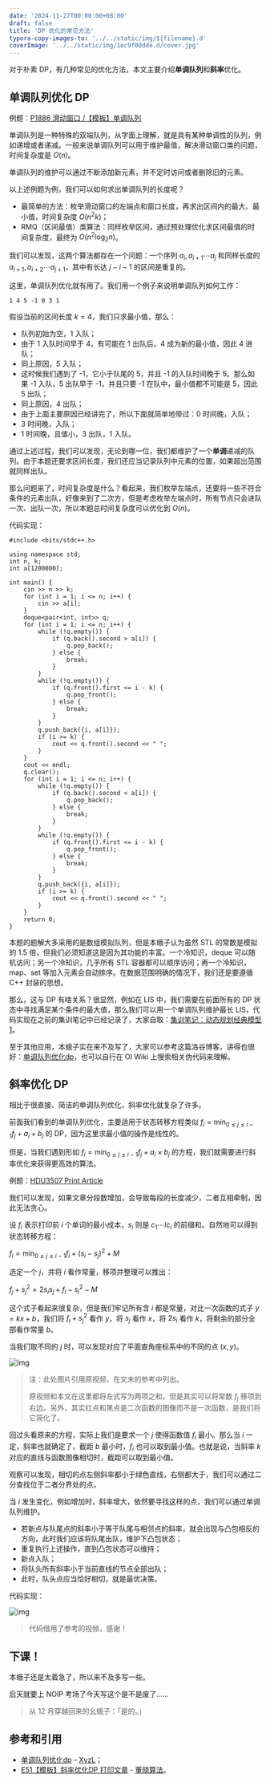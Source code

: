 ```yaml
---
date: '2024-11-27T00:00:00+08:00'
draft: false
title: 'DP 优化的常见方法'
typora-copy-images-to: '../../static/img/${filename}.d'
coverImage: '../../static/img/1ec9f00dde.d/cover.jpg'
---
```


对于朴素 DP，有几种常见的优化方法，本文主要介绍**单调队列**和**斜率**优化。

## 单调队列优化 DP

例题：[P1886 滑动窗口 /【模板】单调队列](https://www.luogu.com.cn/problem/P1886)

单调队列是一种特殊的双端队列，从字面上理解，就是具有某种单调性的队列，例如递增或者递减。一般来说单调队列可以用于维护最值，解决滑动窗口类的问题，时间复杂度是 $O(n)$。

单调队列的维护可以通过不断添加新元素，并不定时访问或者删除旧的元素。

以上述例题为例，我们可以如何求出单调队列的长度呢？

- 最简单的方法：枚举滑动窗口的左端点和窗口长度，再求出区间内的最大、最小值，时间复杂度 $O(n^{2}k)$；
- RMQ（区间最值）类算法：同样枚举区间，通过预处理优化求区间最值的时间复杂度，最终为 $O(n^2 \log_{2} n)$。

我们可以发现，这两个算法都存在一个问题：一个序列 $a_{i},a_{i+1} \cdots a_{j}$ 和同样长度的 $a_{i+1},a_{i+2} \cdots a_{j+1}$，其中有长达 $j-i-1$ 的区间是重复的。

这里，单调队列优化就有用了。我们用一个例子来说明单调队列如何工作：

```
1 4 5 -1 0 3 1
```

假设当前的区间长度 $k=4$，我们只求最小值，那么：

- 队列初始为空，1 入队；
- 由于 1 入队时间早于 4，有可能在 1 出队后，4 成为新的最小值，因此 4 进队；
- 同上原因，5 入队；
- 这时候我们遇到了 -1，它小于队尾的 5，并且 -1 的入队时间晚于 5。那么如果 -1 入队，5 出队早于 -1，并且只要 -1 在队中，最小值都不可能是 5，因此 5 出队；
- 同上原因，4 出队；
- 由于上面主要原因已经讲完了，所以下面就简单地带过：0 时间晚，入队；
- 3 时间晚，入队；
- 1 时间晚，且值小，3 出队，1 入队。

通过上述过程，我们可以发现，无论到哪一位，我们都维护了一个**单调**递减的队列。由于本题还要求区间长度，我们还应当记录队列中元素的位置，如果超出范围就同样出队。

那么问题来了，时间复杂度是什么？看起来，我们枚举左端点，还要将一些不符合条件的元素出队，好像来到了二次方，但是考虑枚举左端点时，所有节点只会进队一次、出队一次，所以本题总时间复杂度可以优化到 $O(n)$。

代码实现：

```
#include <bits/stdc++.h>

using namespace std;
int n, k;
int a[1200000];

int main() {
    cin >> n >> k;
    for (int i = 1; i <= n; i++) {
        cin >> a[i];
    }
    deque<pair<int, int>> q;
    for (int i = 1; i <= n; i++) {
        while (!q.empty()) {
            if (q.back().second > a[i]) {
                q.pop_back();
            } else {
                break;
            }
        }
        while (!q.empty()) {
            if (q.front().first <= i - k) {
                q.pop_front();
            } else {
                break;
            }
        }
        q.push_back({i, a[i]});
        if (i >= k) {
            cout << q.front().second << " ";
        }
    }
    cout << endl;
    q.clear();
    for (int i = 1; i <= n; i++) {
        while (!q.empty()) {
            if (q.back().second < a[i]) {
                q.pop_back();
            } else {
                break;
            }
        }
        while (!q.empty()) {
            if (q.front().first <= i - k) {
                q.pop_front();
            } else {
                break;
            }
        }
        q.push_back({i, a[i]});
        if (i >= k) {
            cout << q.front().second << " ";
        }
    }
    return 0;
}
```

本题的题解大多采用的是数组模拟队列，但是本蛾子认为虽然 STL 的常数是模拟的 1.5 倍，但我们必须知道这是因为其功能的丰富。一个冷知识，deque 可以随机访问；另一个冷知识，几乎所有 STL 容器都可以顺序访问；再一个冷知识，map、set 等加入元素会自动排序。在数据范围明确的情况下，我们还是要遵循 C++ 封装的思想。

那么，这与 DP 有啥关系？很显然，例如在 LIS 中，我们需要在前面所有的 DP 状态中寻找满足某个条件的最大值，那么我们可以用一个单调队列维护最长 LIS，代码实现在之前的集训笔记中已经记录了，大家自取：[集训笔记：动态规划经典模型 1](https://old.bug-barrel.top/archives/55)。

至于其他应用，本蛾子实在来不及写了，大家可以参考这篇洛谷博客，讲得也很好：[单调队列优化dp](https://www.luogu.com.cn/article/1u1affxp)，也可以自行在 OI Wiki 上搜索相关伪代码来理解。

## 斜率优化 DP

相比于很直接、简洁的单调队列优化，斜率优化就复杂了许多。

前面我们看到的单调队列优化，主要适用于状态转移方程类似 $f_{i}=\min_{0 \leq j \leq i-1} f_{j}+a_{i}+b_{j}$ 的 DP，因为这里求最小值的操作是线性的。

但是，当我们遇到形如 $f_{i}=\min_{0 \leq j \leq i-1} f_{j}+a_{i} \times b_{j}$ 的方程，我们就需要进行斜率优化来获得更高效的算法。

例题：[HDU3507 Print Article](https://vjudge.net/problem/HDU-3507)

我们可以发现，如果文章分段数增加，会导致每段的长度减少，二者互相牵制，因此无法贪心。

设 $f_{i}$ 表示打印前 $i$ 个单词的最小成本，$s_{i}$ 则是 $c_{1} \cdots lc_{i}$ 的前缀和。自然地可以得到状态转移方程：

$f_{i}=\min_{0 \leq j \leq i-1} f_{i}+(s_{i}-s_{j})^2+M$

选定一个 $j$，并将 $i$ 看作常量，移项并整理可以推出：

$f_{j}+s_{j}^2=2s_{i} s_{j}+f_{i}-s_{i}^2-M$

这个式子看起来很复杂，但是我们牢记所有含 $i$ 都是常量，对比一次函数的式子 $y=kx+b$，我们将 $f_{i}+s_{j}^2$ 看作 $y$，将 $s_{j}$ 看作 $x$，将 $2s_{i}$ 看作 $k$，将剩余的部分全部看作常量 $b$。

当我们取不同的 $j$ 时，可以发现对应了平面直角座标系中的不同的点 $(x,y)$。

![img](../../static/img/1ec9f00dde.d/image-27.png)

> 注：此处图片引用原视频，在文末的参考中列出。
>
> 原视频和本文在这里都将左式写为两项之和，但是其实可以将常数 $f_{j}$ 移项到右边。另外，其实红点和黑点是二次函数的图像而不是一次函数，是我们将它简化了。

回过头看原来的方程，实际上我们是要求一个 $j$ 使得函数值 $f_{i}$ 最小。那么当 $i$ 一定，斜率也就确定了，截距 $b$ 最小时，$f_{i}$ 也可以取到最小值。也就是说，当斜率 $k$ 对应的直线与函数图像相切时，截距可以取到最小值。

观察可以发现，相切的点左侧斜率都小于绿色直线，右侧都大于，我们可以通过二分查找位于二者分界处的点。

当 $i$ 发生变化，例如增加时，斜率增大，依然要寻找这样的点，我们可以通过单调队列维护。

- 若新点与队尾点的斜率小于等于队尾与相邻点的斜率，就会出现与凸包相反的方向，此时我们应该将队尾出队，维护下凸包状态；
- 重复执行上述操作，直到凸包状态可以维持；
- 新点入队；
- 将队头所有斜率小于当前直线的节点全部出队；
- 此时，队头点应当恰好相切，就是最优决策。

代码实现：

![img](../../static/img/1ec9f00dde.d/image-28.png)

> 代码借用了参考的视频，感谢！

## 下课！

本蛾子还是太着急了，所以来不及多写一些。

后天就要上 NOIP 考场了今天写这个是不是废了……

> 从 12 月穿越回来的幺蛾子：「是的。」

## 参考和引用

- [单调队列优化dp](https://www.luogu.com.cn/article/1u1affxp) - [XyzL](https://www.luogu.com.cn/user/130812)；
- [E51【模板】斜率优化DP 打印文章](https://www.bilibili.com/video/BV1CM4y147Ef) - [董晓算法](https://space.bilibili.com/517494241)。

